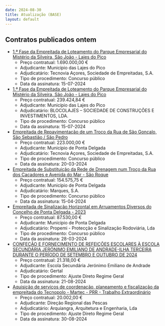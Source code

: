 ```yaml
---
date: 2024-08-30
title: Atualização (BASE)
layout: default
---
```

## Contratos publicados ontem

* [1.ª Fase da Empreitada de Loteamento do Parque Empresarial do Mistério da Silveira, São João - Lajes do Pico](https://www.base.gov.pt/Base4/pt/detalhe/?type=contratos&id=10895335)
  * Preço contratual: 1.690.000,00 €
  * Adjudicante: Município das Lajes do Pico
  * Adjudicatário: Tecnovia Açores, Sociedade de Empreitadas, S.A.
  * Tipo de procedimento: Concurso público
  * Data da assinatura: 15-07-2024
* [1.ª Fase da Empreitada de Loteamento do Parque Empresarial do Mistério da Silveira, São João - Lajes do Pico](https://www.base.gov.pt/Base4/pt/detalhe/?type=contratos&id=10895316)
  * Preço contratual: 239.424,84 €
  * Adjudicante: Município das Lajes do Pico
  * Adjudicatário: BLOCOLAJES – SOCIEDADE DE CONSTRUÇÕES E INVESTIMENTOS, LDA.
  * Tipo de procedimento: Concurso público
  * Data da assinatura: 15-07-2024
* [Empreitada de Repavimentação de um Troço da Rua de São Gonçalo, São Sebastião / São Pedro](https://www.base.gov.pt/Base4/pt/detalhe/?type=contratos&id=10895311)
  * Preço contratual: 223.000,00 €
  * Adjudicante: Município de Ponta Delgada
  * Adjudicatário: Tecnovia Açores, Sociedade de Empreitadas, S.A.
  * Tipo de procedimento: Concurso público
  * Data da assinatura: 20-03-2024
* [Empreitada de Substituição da Rede de Drenagem num Troço da Rua dos Caçadores e Avenida do Mar - São Roque](https://www.base.gov.pt/Base4/pt/detalhe/?type=contratos&id=10895720)
  * Preço contratual: 154.575,75 €
  * Adjudicante: Município de Ponta Delgada
  * Adjudicatário: Marques, S.A.
  * Tipo de procedimento: Concurso público
  * Data da assinatura: 15-04-2024
* [Empreitada de Sinalização Horizontal em Arruamentos Diversos do Concelho de Ponta Delgada - 2023](https://www.base.gov.pt/Base4/pt/detalhe/?type=contratos&id=10895533)
  * Preço contratual: 87.530,00 €
  * Adjudicante: Município de Ponta Delgada
  * Adjudicatário: Propemi - Protecção e Sinalização Rodoviária, Lda
  * Tipo de procedimento: Concurso público
  * Data da assinatura: 28-03-2024
* [CONFEÇÃO E FORNECIMENTO DE REFEIÇÕES ESCOLARES À ESCOLA SECUNDÁRIA JERÓNIMO EMILIANO DE ANDRADE-ILHA TERCEIRA DURANTE O PERÍODO DE SETEMBRO E OUTUBRO DE 2024](https://www.base.gov.pt/Base4/pt/detalhe/?type=contratos&id=10895070)
  * Preço contratual: 21.318,00 €
  * Adjudicante: Escola Secundária Jerónimo Emiliano de Andrade
  * Adjudicatário: Gertal
  * Tipo de procedimento: Ajuste Direto Regime Geral
  * Data da assinatura: 21-08-2024
* [Aquisição de serviços de coordenação, planeamento e fiscalização da empreitada do Tecnopolo - Martec - PRR - Trabalho Extraordinário](https://www.base.gov.pt/Base4/pt/detalhe/?type=contratos&id=10895777)
  * Preço contratual: 20.002,00 €
  * Adjudicante: Direção Regional das Pescas
  * Adjudicatário: Arquiangra,  Arquitetura e Engenharia, Lda
  * Tipo de procedimento: Ajuste Direto Regime Geral
  * Data da assinatura: 30-08-2024
